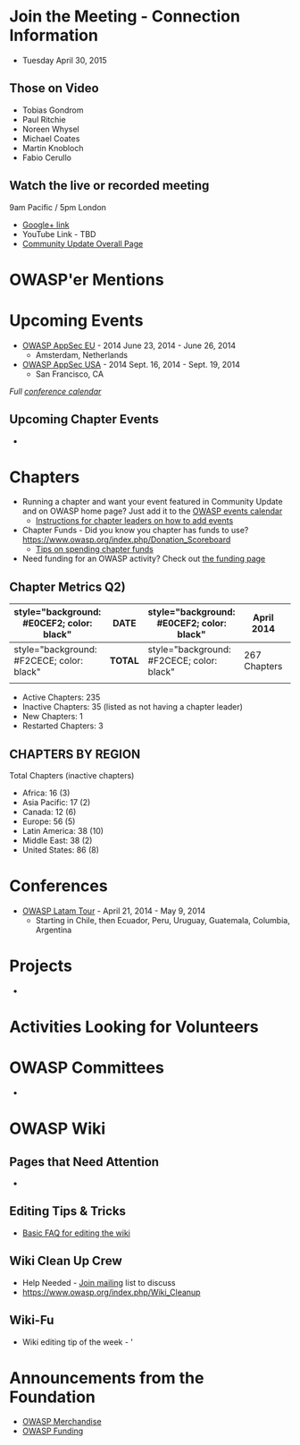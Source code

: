 # Join the Meeting - Connection Information

  - Tuesday April 30, 2015

## Those on Video

  - Tobias Gondrom
  - Paul Ritchie
  - Noreen Whysel
  - Michael Coates
  - Martin Knobloch
  - Fabio Cerullo

## Watch the live or recorded meeting

9am Pacific / 5pm London

  - [Google+
    link](https://plus.google.com/b/114897759028714798478/events/c1p0oltvpr94is9f9n57rpqki44)
  - YouTube Link - TBD
  - [Community Update Overall
    Page](https://www.owasp.org/index.php/CommunityUpdates)

# OWASP'er Mentions

# Upcoming Events

  - [OWASP AppSec EU](https://2015.appsec.eu/) - 2014 June 23, 2014 -
    June 26, 2014
      - Amsterdam, Netherlands
  - [OWASP AppSec USA](http://appsecusa.org/) - 2014 Sept. 16, 2014 -
    Sept. 19, 2014
      - San Francisco, CA

*Full [conference
calendar](https://www.owasp.org/index.php/Category:OWASP_AppSec_Conference)*

## Upcoming Chapter Events

  -
# Chapters

  - Running a chapter and want your event featured in Community Update
    and on OWASP home page? Just add it to the [OWASP events
    calendar](http://www.google.com/calendar/embed?src=hl6cjgs6ep1h7oniqgueu2bhbo%40group.calendar.google.com&ctz=America/Los_Angeles)
      - [Instructions for chapter leaders on how to add
        events](https://www.owasp.org/index.php/Chapter_Handbook/Chapter_7:_Organizing_Chapter_Meetings#OWASP_Calendar)
  - Chapter Funds - Did you know you chapter has funds to use?
    <https://www.owasp.org/index.php/Donation_Scoreboard>
      - [Tips on spending chapter
        funds](https://www.owasp.org/index.php/Chapter_Handbook/Chapter_4:_Chapter_Administration#Handling_Money)
  - Need funding for an OWASP activity? Check out [the funding
    page](https://www.owasp.org/index.php/Funding)

## Chapter Metrics Q2)

| style="background: \#E0CEF2; color: black" | **DATE**  | style="background: \#E0CEF2; color: black" | April 2014   | style="background: \#E0CEF2; color: black" | April 2015   |
| ------------------------------------------ | --------- | ------------------------------------------ | ------------ | ------------------------------------------ | ------------ |
| style="background: \#F2CECE; color: black" | **TOTAL** | style="background: \#F2CECE; color: black" | 267 Chapters | style="background: \#F2CECE; color: black" | ??? Chapters |
|                                            |           |                                            |              |                                            |              |

  - Active Chapters: 235
  - Inactive Chapters: 35 (listed as not having a chapter leader)
  - New Chapters: 1
  - Restarted Chapters: 3

## CHAPTERS BY REGION

Total Chapters (inactive chapters)

  - Africa: 16 (3)
  - Asia Pacific: 17 (2)
  - Canada: 12 (6)
  - Europe: 56 (5)
  - Latin America: 38 (10)
  - Middle East: 38 (2)
  - United States: 86 (8)

# Conferences

  - [OWASP Latam Tour](https://www.owasp.org/index.php/LatamTour2015) -
    April 21, 2014 - May 9, 2014
      - Starting in Chile, then Ecuador, Peru, Uruguay, Guatemala,
        Columbia, Argentina

# Projects

  -
# Activities Looking for Volunteers

# OWASP Committees

  -
# OWASP Wiki

## Pages that Need Attention

  -
## Editing Tips & Tricks

  - [Basic FAQ for editing the
    wiki](https://www.owasp.org/index.php/Tutorial)

## Wiki Clean Up Crew

  - Help Needed - [Join
    mailing](https://lists.owasp.org/mailman/listinfo/owasp-wiki-editors)
    list to discuss
  - <https://www.owasp.org/index.php/Wiki_Cleanup>

## Wiki-Fu

  - Wiki editing tip of the week - '

# Announcements from the Foundation

  - [OWASP
    Merchandise](https://www.owasp.org/index.php/OWASP_Merchandise)
  - [OWASP Funding](https://www.owasp.org/index.php/Funding)